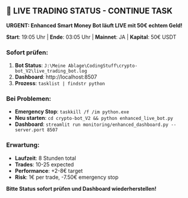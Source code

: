 ## 🚀 LIVE TRADING STATUS - CONTINUE TASK

**URGENT: Enhanced Smart Money Bot läuft LIVE mit 50€ echtem Geld!**

**Start**: 19:05 Uhr | **Ende**: 03:05 Uhr | **Mainnet**: JA | **Kapital**: 50€ USDT

### Sofort prüfen:
1. **Bot Status**: `J:\Meine Ablage\CodingStuff\crypto-bot_V2\live_trading_bot.log`
2. **Dashboard**: http://localhost:8507 
3. **Prozess**: `tasklist | findstr python`

### Bei Problemen:
- **Emergency Stop**: `taskkill /f /im python.exe`
- **Neu starten**: `cd crypto-bot_V2 && python enhanced_live_bot.py`
- **Dashboard**: `streamlit run monitoring/enhanced_dashboard.py --server.port 8507`

### Erwartung:
- **Laufzeit**: 8 Stunden total
- **Trades**: 10-25 expected
- **Performance**: +2-8€ target
- **Risk**: 1€ per trade, -7.50€ emergency stop

**Bitte Status sofort prüfen und Dashboard wiederherstellen!**
